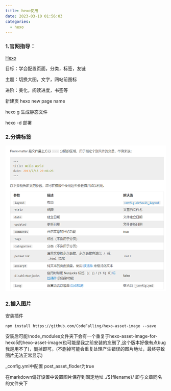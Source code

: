 ```yaml
---
title: hexo使用
date: 2023-03-10 01:56:03
categories: 
  - hexo
---
```




### 1.官网指导：

[Hexo](https://hexo.io/zh-cn/)



目标：学会配置页面，分类，标签，友链

主题：切换大图，文字，网站前图标

进阶：美化，阅读进度，书签等



新建页 hexo new page name

hexo g 生成静态文件

hexo -d 部署

### 2.分类标签

![image-20230309224857632](hexo使用/image-20230309224857632.png)

### 2.插入图片

安装插件

```
npm install https://github.com/CodeFalling/hexo-asset-image --save
```

安装后可能\node_modules文件夹下会有一个重复于hexo-asset-image-for-hexo5的hexo-asset-image(也可能是我之前安装的忘删了,这个版本好像有点bug我是用不了)，删掉即可。(不删掉可能会重复处理产生错误的图片地址，最终导致图片无法正常显示)

_config.yml中配置 post_asset_floder为true

在markdown偏好设置中设置图片保存到固定地址 ./${filename}/ 即与文章同名的文件夹下
